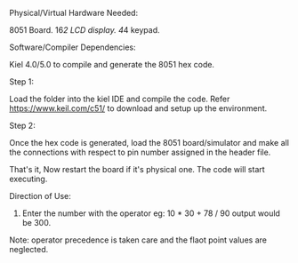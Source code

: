 Physical/Virtual Hardware Needed:

8051 Board.
16*2 LCD display.
4*4 keypad.

Software/Compiler Dependencies:

Kiel 4.0/5.0 to compile and generate the 8051 hex code.

Step 1:

Load the folder into the kiel IDE and compile the code. Refer https://www.keil.com/c51/ to download and setup up the environment.

Step 2:

Once the hex code is generated, load the 8051 board/simulator and make all the connections with respect to pin number assigned in the header file.

That's it, Now restart the board if it's physical one. The code will start executing.

Direction of Use:

1. Enter the number with the operator eg: 10 * 30 + 78 / 90 output would be 300.

Note: operator precedence is taken care and the flaot point values are neglected.
